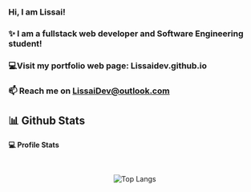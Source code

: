 ### Hi, I am Lissai! 

 ### ✨ I am a fullstack web developer and Software Engineering student! 

 ### 💻Visit my portfolio web page: Lissaidev.github.io


	

 ### 📫 Reach me on LissaiDev@outlook.com 

  

  

 ## 📊 Github Stats  

    

  <p><b>💻 Profile Stats</b></p> 

  <br/> 

    

 <div align="center"> 

    



  

 ![Top Langs](https://github-readme-stats.vercel.app/api/top-langs/?username=LissaiDev&langs_count=10&show_icons=true&theme=tokyonight&layout=compact) 

  

 </div>

